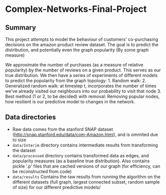 # Complex-Networks-Final-Project

## Summary
This project attempts to model the behaviour of customers' co-purchasing decisions on the amazon product review dataset. The goal is to predict the distribution, and potentially even the graph popularity (By some graph measure)

We approximate the number of purchases (as a measure of relative popularity) by the number of reviews on a given product. This serves as our true distribution. We then have a series of experiments of different models to predict the popularity from the graph topology:
	1. Random walk: 
	2. Generalized random walk: at timestep t, incorporates the number of times we've already visited our neighbours into our probability to visit that node
	3. Best method (1 or 2, to be decided) with removal: Removing popular nodes, how resilient is our predictive model to changes in the network.

## Data directories
- Raw data comes from the stanford SNAP dataset (http://snap.stanford.edu/data/com-Amazon.html), and is ommited due to size
- ```data/Interim``` directory contains intermediate results from transforming the dataset
- ```data/processed``` directory contains transformed data as edges, and popularity measures (as a baseline true distribution). Also contains pickle '.p' files that are cached versions of our graph (for efficiency, can be reconstructed from code)
- ```data/results``` Contains the raw results from running the algorithm on the different datasets (full graph, largest connected subset, random sample of size) for our different predictive models/

